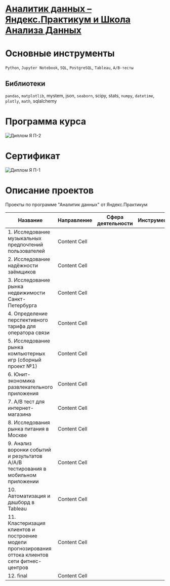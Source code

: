 # [Аналитик данных – Яндекс.Практикум и Школа Анализа Данных](https://practicum.yandex.ru/data-analyst/?from=catalog)

# Основные инструменты
`Python`, `Jupyter Notebook`, `SQL`, `PostgreSQL`, `Tableau`, `А/В-тесты`
## Библиотеки
`pandas`, `matplotlib`, mystem, json, `seaborn`, scipy, stats, `numpy`, `datetime`, `plotly`, `math`, sqlalchemy

# Программа курса
![Диплом Я П-2](https://github.com/k-kostin/DA-Yandex-Course/assets/15322854/dc7ae7d8-fa81-41a4-862a-14bcef6e515c)

# Сертификат
![Диплом Я П-1](https://github.com/k-kostin/DA-Yandex-Course/assets/15322854/6460d032-70d2-432c-bce2-b8e1c88b597c)


# Описание проектов

Проекты по программе "Аналитик данных" от Яндекс.Практикум

| Название  | Направление | Сфера деятельности | Инструменты | Задачи
| ------ | -------- | -------- | -------- | ---------- 
| 1. Исследование музыкальных предпочтений пользователей | Content Cell |
| 2. Исследование надёжности заёмщиков  | Content Cell |
| 3. Исследование рынка недвижимости Санкт-Петербурга  | Content Cell |
| 4. Определение перспективного тарифа для оператора связи  | Content Cell |
| 5. Исследование рынка компьютерных игр (сборный проект №1)  | Content Cell |
| 6. Юнит-экономика развлекательного приложения  | Content Cell |
| 7. A/В тест для интернет-магазина  | Content Cell |
| 8. Исследования рынка питания в Москве  | Content Cell |
| 9. Анализ воронки событий и результатов A/A/B тестирования в мобильном приложении  | Content Cell |
| 10. Автоматизация и дашборд в Tableau | Content Cell |
| 11. Кластеризация клиентов и построение модели прогнозирования оттока клиентов сети фитнес-центров | Content Cell |
| 12. final | Content Cell |
